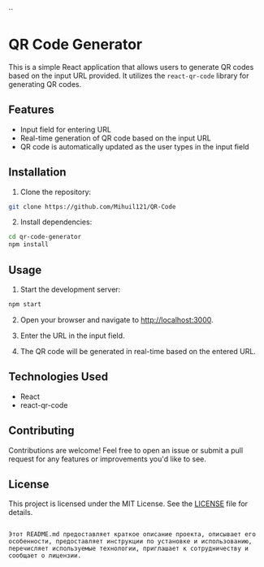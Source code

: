 ``
# QR Code Generator

This is a simple React application that allows users to generate QR codes based on the input URL provided. It utilizes the `react-qr-code` library for generating QR codes.

## Features

- Input field for entering URL
- Real-time generation of QR code based on the input URL
- QR code is automatically updated as the user types in the input field

## Installation

1. Clone the repository:

```bash
git clone https://github.com/Mihuil121/QR-Code
```

2. Install dependencies:

```bash
cd qr-code-generator
npm install
```

## Usage

1. Start the development server:

```bash
npm start
```

2. Open your browser and navigate to [http://localhost:3000](http://localhost:3000).

3. Enter the URL in the input field.

4. The QR code will be generated in real-time based on the entered URL.

## Technologies Used

- React
- react-qr-code

## Contributing

Contributions are welcome! Feel free to open an issue or submit a pull request for any features or improvements you'd like to see.

## License

This project is licensed under the MIT License. See the [LICENSE](LICENSE) file for details.
```

Этот README.md предоставляет краткое описание проекта, описывает его особенности, предоставляет инструкции по установке и использованию, перечисляет используемые технологии, приглашает к сотрудничеству и сообщает о лицензии.
